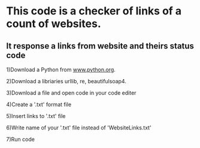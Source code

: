 # This code is a checker of links of a count of websites. 
## It response a links from website and theirs status code
1)Download a Python from www.python.org. 

2)Download a libriaries urllib, re, beautifulsoap4. 

3)Download a file and open code in your code editer

4)Create a '.txt' format file

5)Insert links to '.txt' file

6)Write name of your '.txt' file instead of 'WebsiteLinks.txt' 

7)Run code